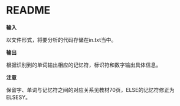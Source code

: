 # README

**输入**

以文件形式，将要分析的代码存储在in.txt当中。

**输出**

根据识别到的单词输出相应的记忆符，标识符和数字输出具体信息。

**注意**

保留字、单词与记忆符之间的对应关系见教材70页，ELSE的记忆符修正为ELSESY。